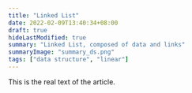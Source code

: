 ```yaml
---
title: "Linked List"
date: 2022-02-09T13:40:34+08:00
draft: true
hideLastModified: true
summary: "Linked List, composed of data and links"
summaryImage: "summary_ds.png"
tags: ["data structure", "linear"]
---
```


This is the real text of the article. 